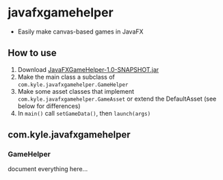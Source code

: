 # javafxgamehelper

 - Easily make canvas-based games in JavaFX

## How to use

1. Download [JavaFXGameHelper-1.0-SNAPSHOT.jar](JavaFXGameHelper-1.0-SNAPSHOT.jar)
2. Make the main class a subclass of `com.kyle.javafxgamehelper.GameHelper`
3. Make some asset classes that implement `com.kyle.javafxgamehelper.GameAsset`
or extend the DefaultAsset (see below for differences)
4. In `main()` call `setGameData()`, then `launch(args)`


## com.kyle.javafxgamehelper

### GameHelper

document everything here...